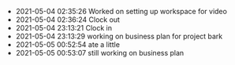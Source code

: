 - 2021-05-04 02:35:26 Worked on setting up workspace for video
- 2021-05-04 02:36:24 Clock out
- 2021-05-04 23:13:21 Clock in 
- 2021-05-04 23:13:29 working on business plan for project bark
- 2021-05-05 00:52:54 ate a little 
- 2021-05-05 00:53:07 still working on business plan